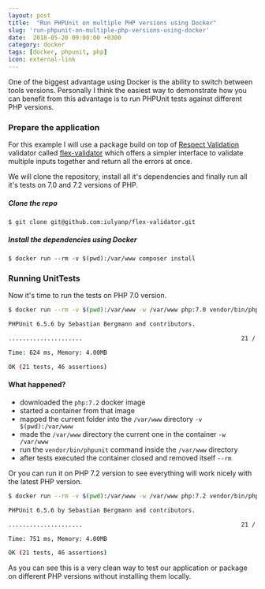 ```yaml
---
layout: post
title:  "Run PHPUnit on multiple PHP versions using Docker"
slug: 'run-phpunit-on-multiple-php-versions-using-docker'
date:  2018-05-20 09:00:00 +0300
category: docker
tags: [docker, phpunit, php]
icon: external-link
---
```


One of the biggest advantage using Docker is the ability to switch between tools versions. Personally I think the 
easiest way to demonstrate how you can benefit from this advantage is to run PHPUnit tests against different PHP 
versions.

### Prepare the application

For this example I will use a package build on top of [Respect Validation](https://github.com/Respect/Validation) 
validator called [flex-validator](git@github.com:iulyanp/flex-validator.git) which offers a simpler interface to 
validate multiple inputs together and return all the errors at once.

We will clone the repository, install all it's dependencies and finally run all it's tests on 7.0 and 7.2 versions of
PHP. 

##### Clone the repo

```
$ git clone git@github.com:iulyanp/flex-validator.git
```

##### Install the dependencies using Docker

```
$ docker run --rm -v $(pwd):/var/www composer install
```

### Running UnitTests

Now it's time to run the tests on PHP 7.0 version. 

```bash
$ docker run --rm -v $(pwd):/var/www -w /var/www php:7.0 vendor/bin/phpunit

PHPUnit 6.5.6 by Sebastian Bergmann and contributors.

.....................                                             21 / 21 (100%)

Time: 624 ms, Memory: 4.00MB

OK (21 tests, 46 assertions)
```

#### What happened?

- downloaded the `php:7.2` docker image
- started a container from that image
- mapped the current folder into the `/var/www` directory `-v $(pwd):/var/www`
- made the `/var/www` directory the current one in the container `-w /var/www`
- run the `vendor/bin/phpunit` command inside the `/var/www` directory
- after tests executed the container closed and removed itself `--rm`

Or you can run it on PHP 7.2 version to see everything will work nicely with the latest PHP version.

```bash
$ docker run --rm -v $(pwd):/var/www -w /var/www php:7.2 vendor/bin/phpunit

PHPUnit 6.5.6 by Sebastian Bergmann and contributors.

.....................                                             21 / 21 (100%)

Time: 751 ms, Memory: 4.00MB

OK (21 tests, 46 assertions)
```

As you can see this is a very clean way to test our application or package on different PHP versions without installing 
them locally.
